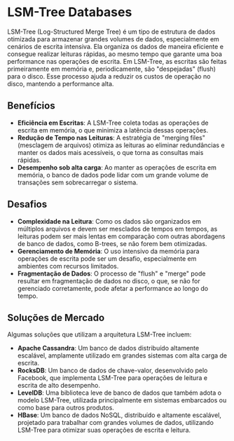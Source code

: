 
# LSM-Tree Databases
LSM-Tree (Log-Structured Merge Tree) é um tipo de estrutura de dados otimizada para armazenar grandes volumes de dados, especialmente em cenários de escrita intensiva. Ela organiza os dados de maneira eficiente e consegue realizar leituras rápidas, ao mesmo tempo que garante uma boa performance nas operações de escrita. 
Em LSM-Tree, as escritas são feitas primeiramente em memória e, periodicamente, são "despejadas" (flush) para o disco. Esse processo ajuda a reduzir os custos de operação no disco, mantendo a performance alta.

## Benefícios
- **Eficiência em Escritas**: A LSM-Tree coleta todas as operações de escrita em memória, o que minimiza a latência dessas operações.
- **Redução de Tempo nas Leituras**: A estratégia de "merging files" (mesclagem de arquivos) otimiza as leituras ao eliminar redundâncias e manter os dados mais acessíveis, o que torna as consultas mais rápidas.
- **Desempenho sob alta carga**: Ao manter as operações de escrita em memória, o banco de dados pode lidar com um grande volume de transações sem sobrecarregar o sistema.

## Desafios
- **Complexidade na Leitura**: Como os dados são organizados em múltiplos arquivos e devem ser mesclados de tempos em tempos, as leituras podem ser mais lentas em comparação com outras abordagens de banco de dados, como B-trees, se não forem bem otimizadas.
- **Gerenciamento de Memória**: O uso intensivo da memória para operações de escrita pode ser um desafio, especialmente em ambientes com recursos limitados.
- **Fragmentação de Dados**: O processo de "flush" e "merge" pode resultar em fragmentação de dados no disco, o que, se não for gerenciado corretamente, pode afetar a performance ao longo do tempo.

## Soluções de Mercado
Algumas soluções que utilizam a arquitetura LSM-Tree incluem:
- **Apache Cassandra**: Um banco de dados distribuído altamente escalável, amplamente utilizado em grandes sistemas com alta carga de escrita.
- **RocksDB**: Um banco de dados de chave-valor, desenvolvido pelo Facebook, que implementa LSM-Tree para operações de leitura e escrita de alto desempenho.
- **LevelDB**: Uma biblioteca leve de banco de dados que também adota o modelo LSM-Tree, utilizada principalmente em sistemas embarcados ou como base para outros produtos.
- **HBase**: Um banco de dados NoSQL, distribuído e altamente escalável, projetado para trabalhar com grandes volumes de dados, utilizando LSM-Tree para otimizar suas operações de escrita e leitura.
